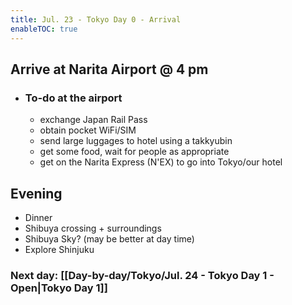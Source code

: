 ```yaml
---
title: Jul. 23 - Tokyo Day 0 - Arrival
enableTOC: true
---
```

## Arrive at Narita Airport @ 4 pm
- ### To-do at the airport
	- exchange Japan Rail Pass
	- obtain pocket WiFi/SIM
	- send large luggages to hotel using a takkyubin
	- get some food, wait for people as appropriate
	- get on the Narita Express (N'EX) to go into Tokyo/our hotel
## Evening
- Dinner
- Shibuya crossing + surroundings
- Shibuya Sky? (may be better at day time)
- Explore Shinjuku
### Next day: [[Day-by-day/Tokyo/Jul. 24 - Tokyo Day 1 - Open|Tokyo Day 1]]